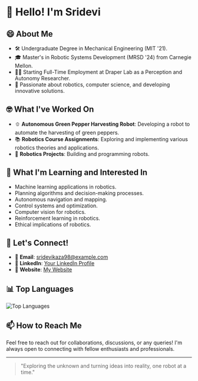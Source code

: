 <!--
### Hi there 👋

**sridevikaza/sridevikaza** is a ✨ _special_ ✨ repository because its `README.md` (this file) appears on your GitHub profile.

Here are some ideas to get you started:

- 🔭 I’m currently working on ...
- 🌱 I’m currently learning ...
- 👯 I’m looking to collaborate on ...
- 🤔 I’m looking for help with ...
- 💬 Ask me about ...
- 📫 How to reach me: sridevikaza98@gmail.com
- 😄 Pronouns: ...
- ⚡ Fun fact: ...

## 📈 GitHub Stats
![Your GitHub Stats](https://github-readme-stats.vercel.app/api?username=sridevikaza&show_icons=true&theme=radical)

-->

# 👋 Hello! I'm Sridevi

## 😄 About Me
- 🛠️ Undergraduate Degree in Mechanical Engineering (MIT '21).
- 🎓 Master's in Robotic Systems Development (MRSD '24) from Carnegie Mellon.
- 👩‍💻 Starting Full-Time Employment at Draper Lab as a Perception and Autonomy Researcher.
- 🧠 Passionate about robotics, computer science, and developing innovative solutions.

## 🤓 What I've Worked On
- 🫑 **Autonomous Green Pepper Harvesting Robot**: Developing a robot to automate the harvesting of green peppers.
- 📚 **Robotics Course Assignments**: Exploring and implementing various robotics theories and applications.
- 🤖 **Robotics Projects**: Building and programming robots.

## 🌱 What I'm Learning and Interested In
- Machine learning applications in robotics.
- Planning algorithms and decision-making processes.
- Autonomous navigation and mapping.
- Control systems and optimization.
- Computer vision for robotics.
- Reinforcement learning in robotics.
- Ethical implications of robotics.

## 💬 Let's Connect!
- 📧 **Email**: [sridevikaza98@example.com](mailto:sridevikaza98@gmail.com)
- 💼 **LinkedIn**: [Your LinkedIn Profile](https://www.linkedin.com/in/sridevi-kaza/)
- 📝 **Website**: [My Website](https://sridevikaza.com)

## 📊 Top Languages
![Top Languages](https://github-readme-stats.vercel.app/api/top-langs/?username=sridevikaza&layout=compact&theme=radical)

## 📫 How to Reach Me
Feel free to reach out for collaborations, discussions, or any queries! I'm always open to connecting with fellow enthusiasts and professionals.

---

> "Exploring the unknown and turning ideas into reality, one robot at a time."

